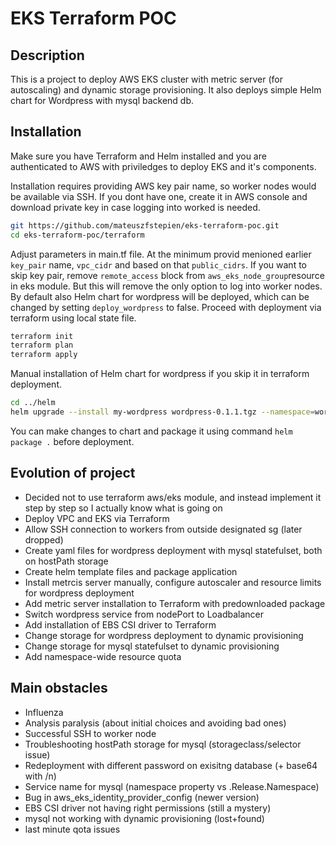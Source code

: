 # EKS Terraform POC

## Description

This is a project to deploy AWS EKS cluster with metric server (for autoscaling) and dynamic storage provisioning.
It also deploys simple Helm chart for Wordpress with mysql backend db.

## Installation

Make sure you have Terraform and Helm installed and you are authenticated to AWS with priviledges to deploy EKS and it's components.

Installation requires providing AWS key pair name, so worker nodes would be available via SSH. If you dont have one, create it in AWS console and download private key in case logging into worked is needed.

```bash
git https://github.com/mateuszfstepien/eks-terraform-poc.git
cd eks-terraform-poc/terraform
```

Adjust parameters in main.tf file. At the minimum provid menioned earlier `key_pair` name, `vpc_cidr` and based on that `public_cidrs`. If you want to skip key pair, remove `remote_access` block from `aws_eks_node_group`resource in eks module. But this will remove the only option to log into worker nodes.
By default also Helm chart for wordpress will be deployed, which can be changed by setting `deploy_wordpress` to false.
Proceed with deployment via terraform using local state file.

```bash
terraform init
terraform plan
terraform apply
```

Manual installation of Helm chart for wordpress if you skip it in terraform deployment.

```bash
cd ../helm
helm upgrade --install my-wordpress wordpress-0.1.1.tgz --namespace=wordpress --create-namespace
```

You can make changes to chart and package it using command `helm package .` before deployment.

## Evolution of project

- Decided not to use terraform aws/eks module, and instead implement it step by step so I actually know what is going on
- Deploy VPC and EKS via Terraform
- Allow SSH connection to workers from outside designated sg (later dropped)
- Create yaml files for wordpress deployment with mysql statefulset, both on hostPath storage
- Create helm template files and package application
- Install metrcis server manually, configure autoscaler and resource limits for wordpress deployment
- Add metric server installation to Terraform with predownloaded package
- Switch wordpress service from nodePort to Loadbalancer
- Add installation of EBS CSI driver to Terraform
- Change storage for wordpress deployment to dynamic provisioning
- Change storage for mysql statefulset to dynamic provisioning
- Add namespace-wide resource quota

## Main obstacles

- Influenza
- Analysis paralysis (about initial choices and avoiding bad ones)
- Successful SSH to worker node
- Troubleshooting hostPath storage for mysql (storageclass/selector issue)
- Redeployment with different password on exisitng database (+ base64 with /n)
- Service name for mysql (namespace property vs .Release.Namespace)
- Bug in aws_eks_identity_provider_config (newer version)
- EBS CSI driver not having right permissions (still a mystery)
- mysql not working with dynamic provisioning (lost+found)
- last minute qota issues
